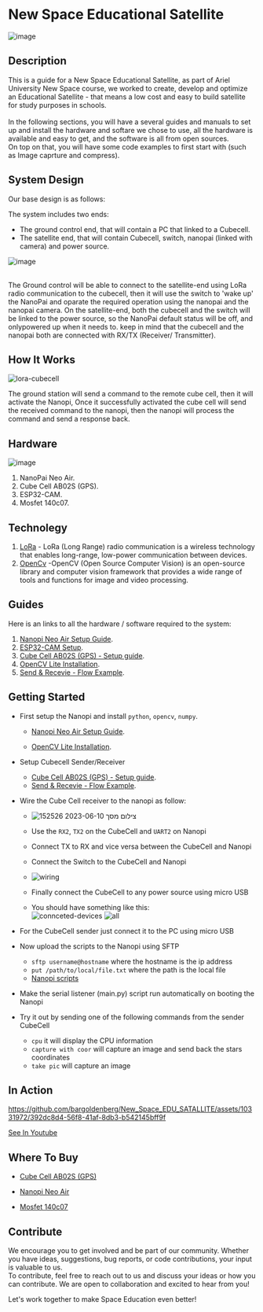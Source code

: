 # New Space Educational Satellite
![image](https://github.com/bargoldenberg/New_Space_EDU_SATALLITE/assets/92790326/b3bb687e-611c-4ff8-8985-c56462b83763)


## Description

This is a guide for a New Space Educational Satellite, as part of Ariel University New Space course, we worked to create, develop and optimize an Educational Satellite - that means a low cost and easy to build satellite for study purposes in schools.<br/>
<br/>
In the following sections, you will have a several guides and manuals to set up and install the hardware and softare we chose to use, all the hardware is available and easy to get, and the software is all from open sources.<br/>
On top on that, you will have some code examples to first start with (such as Image caprture and compress). <br/> 

## System Design

Our base design is as follows:
<br/>

The system includes two ends:
* The ground control end, that will contain a PC that linked to a Cubecell.
* The satellite end, that will contain Cubecell, switch, nanopai (linked with camera) and power source.

![image](https://github.com/bargoldenberg/New_Space_EDU_SATALLITE/assets/92790326/ee69381d-149d-4835-bc5c-24dcd3af1d63)


<br/>
The Ground control will be able to connect to the satellite-end using LoRa radio communication to the cubecell, then it will use the switch to 'wake up' the NanoPai and oparate the required operation using the nanopai and the nanopai camera. On the satellite-end, both the cubecell and the switch will be linked to the power source, so the NanoPai default status will be off, and onlypowered up when it needs to.  keep in mind that the cubecell and the nanopai both are connected with RX/TX (Receiver/ Transmitter).

## How It Works

![lora-cubecell](https://github.com/bargoldenberg/New_Space_EDU_SATALLITE/assets/10331972/05234a92-aa53-402e-add0-fcb9e0f64bc7)

The ground station will send a command to the remote cube cell, then it will activate the Nanopi, Once it successfully activated the cube cell will send the received command to the nanopi, then the nanopi will process the command and send a response back.


## Hardware
![image](https://github.com/bargoldenberg/New_Space_EDU_SATALLITE/assets/92790326/4afba33d-81dc-465f-a63e-c8b040a6faf2)


1. NanoPai Neo Air.
2. Cube Cell AB02S (GPS).
3. ESP32-CAM.
4. Mosfet 140c07.

## Technolegy

1. [LoRa](https://en.wikipedia.org/wiki/LoRa) - LoRa (Long Range) radio communication is a wireless technology that enables long-range, low-power communication between devices.
2. [OpenCv](https://opencv.org/) -OpenCV (Open Source Computer Vision) is an open-source library and computer vision framework that provides a wide range of tools and functions for image and video processing.



## Guides 

Here is an links to all the hardware  / software required to the system:

1. [Nanopi Neo Air Setup Guide](https://github.com/bargoldenberg/New_Space_EDU_SATALLITE/blob/main/Nanopi-Neo-Air/readme.md).
2. [ESP32-CAM Setup](https://github.com/bargoldenberg/New_Space_EDU_SATALLITE/blob/main/ESP32-CAM/README.md).
3. [Cube Cell AB02S (GPS) - Setup guide](https://github.com/bargoldenberg/New_Space_EDU_SATALLITE/blob/main/SetUpCubeCell.md).
4. [OpenCV Lite Installation](https://github.com/bargoldenberg/New_Space_EDU_SATALLITE/blob/main/Nanopi-Neo-Air/InstallOpenCV.md).
5. [Send & Recevie - Flow Example](https://github.com/bargoldenberg/New_Space_EDU_SATALLITE/blob/main/Send-Receive/readme.md).


## Getting Started

- First setup the Nanopi and install `python`, `opencv`, `numpy`.
    - [Nanopi Neo Air Setup Guide](https://github.com/bargoldenberg/New_Space_EDU_SATALLITE/blob/main/Nanopi-Neo-Air/readme.md).

    - [OpenCV Lite Installation](https://github.com/bargoldenberg/New_Space_EDU_SATALLITE/blob/main/Nanopi-Neo-Air/InstallOpenCV.md).

- Setup Cubecell Sender/Receiver
    - [Cube Cell AB02S (GPS) - Setup guide](https://github.com/bargoldenberg/New_Space_EDU_SATALLITE/blob/main/SetUpCubeCell.md).
    - [Send & Recevie - Flow Example](https://github.com/bargoldenberg/New_Space_EDU_SATALLITE/blob/main/Send-Receive/readme.md).

- Wire the Cube Cell receiver to the nanopi as follow:
    - ![צילום מסך 2023-06-10 152526](https://github.com/bargoldenberg/New_Space_EDU_SATALLITE/assets/10331972/91c7e633-1ffa-4ce5-a244-6d75995edcf2)

    - Use the `RX2`, `TX2` on the CubeCell and `UART2` on Nanopi
    - Connect TX to RX and vice versa between the CubeCell and Nanopi
    - Connect the Switch to the CubeCell and Nanopi
    - ![wiring](https://github.com/bargoldenberg/New_Space_EDU_SATALLITE/assets/10331972/c5206faa-f7c4-457d-b075-f22b753e68da)
    - Finally connect the CubeCell to any power source using micro USB
    - You should have something like this:  
    ![connceted-devices](https://github.com/bargoldenberg/New_Space_EDU_SATALLITE/assets/10331972/a8045bdb-ba49-4662-b2c6-82b33f4de619)
    ![all](https://github.com/bargoldenberg/New_Space_EDU_SATALLITE/assets/10331972/89419069-1d36-4d22-9c60-56bf665c6d38)


- For the CubeCell sender just connect it to the PC using micro USB

- Now upload the scripts to the Nanopi using SFTP
    - `sftp username@hostname` where the hostname is the ip address
    - `put /path/to/local/file.txt` where the path is the local file
    - [Nanopi scripts](https://github.com/bargoldenberg/New_Space_EDU_SATALLITE/tree/main/PythonScriptsNanoPI)

- Make the serial listener (main.py) script run automatically on booting the Nanopi

- Try it out by sending one of the following commands from the sender CubeCell 
    - `cpu` it will display the CPU information
    - `capture with coor` will capture an image and send back the stars coordinates 
    - `take pic` will capture an image


## In Action 

https://github.com/bargoldenberg/New_Space_EDU_SATALLITE/assets/10331972/392dc8d4-56f8-41af-8db3-b542145bff9f

<a href="https://www.youtube.com/watch?v=Cn-0ReZ9dG0" target="_blank">See In Youtube </a> 


## Where To Buy

- <a href="https://nettigo.eu/products/heltec-cubecell-gps-6502-htcc-ab02s-lora-868-mhz-development-board-with-gps" target="_blank"> Cube Cell AB02S (GPS) </a>
    
- <a href="https://www.amazon.com/NanoPi-NEO-Air-Quad-core-Cortex-A7-Allwinner-Bluetooth/dp/B0B2K8QB3F" target="_blank">Nanopi Neo Air</a>
    
- <a href="https://www.ebay.com/itm/191947831394?hash=item2cb0fb7862:g:0ToAAOSwgD9cmED2&amdata=enc%3AAQAIAAAA4GJMdlHlRgLIC3wQI6xSN15sF%2BeL%2B9bMMsQBwor22tu%2BAN0EXxFKjZ4A57NqP%2FnkJ9SekudMgqAx3LurJpVjKiDesjIQeitXztpfsTVVbMJcUeBSywcaUwIfSd2ZoF4bApHXy%2B2N5MT0vFeVA5BcEm1uMdHP2adUugfwtVCsY%2FitzKYVGBJVDDpKMc7RuOFUC1Oif1uuWKzRNpJTEWOee%2BEixAnrCo3F%2BXdiEDiNhXapwg1dDMmXMlkbd%2B%2FoNgsUDKlwrfMvKkYDgFQI0n7F6iLnl1FLkOvDa1nlGoWtm0eG%7Ctkp%3ABk9SR6DMgeeUYg" target="_blank"> Mosfet 140c07 </a>
 
## Contribute

We encourage you to get involved and be part of our community. Whether you have ideas, suggestions, bug reports, or code contributions, your input is valuable to us.<br/>
To contribute, feel free to reach out to us and discuss your ideas or how you can contribute. We are open to collaboration and excited to hear from you! <br/>

Let's work together to make Space Education even better!



